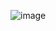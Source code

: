 ![image](https://user-images.githubusercontent.com/126505897/221907898-df8ee69d-3acb-4f53-bf11-f944140f5ef1.png)

